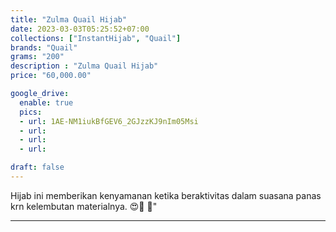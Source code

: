 ```yaml
---
title: "Zulma Quail Hijab"
date: 2023-03-03T05:25:52+07:00
collections: ["InstantHijab", "Quail"]
brands: "Quail"
grams: "200"
description : "Zulma Quail Hijab"
price: "60,000.00"

google_drive:
  enable: true
  pics:
  - url: 1AE-NM1iukBfGEV6_2GJzzKJ9nIm05Msi
  - url: 
  - url: 
  - url: 

draft: false
---
```


Hijab ini memberikan kenyamanan ketika beraktivitas dalam suasana panas krn kelembutan materialnya. 😍🥰 🥰"

------------      
  
